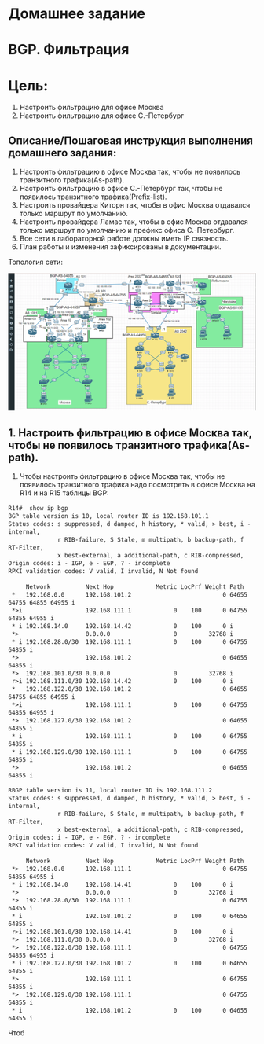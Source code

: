 # Домашнее задание
# BGP. Фильтрация

# Цель:
1. Настроить фильтрацию для офисе Москва
2. Настроить фильтрацию для офисе С.-Петербург


## Описание/Пошаговая инструкция выполнения домашнего задания:

1. Настроить фильтрацию в офисе Москва так, чтобы не появилось транзитного трафика(As-path).
2. Настроить фильтрацию в офисе С.-Петербург так, чтобы не появилось транзитного трафика(Prefix-list).
3. Настроить провайдера Киторн так, чтобы в офис Москва отдавался только маршрут по умолчанию.
4. Настроить провайдера Ламас так, чтобы в офис Москва отдавался только маршрут по умолчанию и префикс офиса С.-Петербург.
5. Все сети в лабораторной работе должны иметь IP связность.
6. План работы и изменения зафиксированы в документации.


Топология сети:

![](base_scheme.png)


## 1. Настроить фильтрацию в офисе Москва так, чтобы не появилось транзитного трафика(As-path).

1. Чтобы настроить фильтрацию в офисе Москва так, чтобы не появилось транзитного трафика надо посмотреть в офисе Москва на R14 и на R15 таблицы BGP:
```
R14#  show ip bgp    
BGP table version is 10, local router ID is 192.168.101.1
Status codes: s suppressed, d damped, h history, * valid, > best, i - internal, 
              r RIB-failure, S Stale, m multipath, b backup-path, f RT-Filter, 
              x best-external, a additional-path, c RIB-compressed, 
Origin codes: i - IGP, e - EGP, ? - incomplete
RPKI validation codes: V valid, I invalid, N Not found

     Network          Next Hop            Metric LocPrf Weight Path
 *   192.168.0.0      192.168.101.2                          0 64655 64755 64855 64955 i
 *>i                  192.168.111.1            0    100      0 64755 64855 64955 i
 * i 192.168.14.0     192.168.14.42            0    100      0 i
 *>                   0.0.0.0                  0         32768 i
 * i 192.168.28.0/30  192.168.111.1            0    100      0 64755 64855 i
 *>                   192.168.101.2                          0 64655 64855 i
 *>  192.168.101.0/30 0.0.0.0                  0         32768 i
 r>i 192.168.111.0/30 192.168.14.42            0    100      0 i
 *   192.168.122.0/30 192.168.101.2                          0 64655 64755 64855 64955 i
 *>i                  192.168.111.1            0    100      0 64755 64855 64955 i
 *>  192.168.127.0/30 192.168.101.2                          0 64655 64855 i
 * i                  192.168.111.1            0    100      0 64755 64855 i
 * i 192.168.129.0/30 192.168.111.1            0    100      0 64755 64855 i
 *>                   192.168.101.2                          0 64655 64855 i
```

```
RBGP table version is 11, local router ID is 192.168.111.2
Status codes: s suppressed, d damped, h history, * valid, > best, i - internal, 
              r RIB-failure, S Stale, m multipath, b backup-path, f RT-Filter, 
              x best-external, a additional-path, c RIB-compressed, 
Origin codes: i - IGP, e - EGP, ? - incomplete
RPKI validation codes: V valid, I invalid, N Not found

     Network          Next Hop            Metric LocPrf Weight Path
 *>  192.168.0.0      192.168.111.1                          0 64755 64855 64955 i
 * i 192.168.14.0     192.168.14.41            0    100      0 i
 *>                   0.0.0.0                  0         32768 i
 *>  192.168.28.0/30  192.168.111.1                          0 64755 64855 i
 * i                  192.168.101.2            0    100      0 64655 64855 i
 r>i 192.168.101.0/30 192.168.14.41            0    100      0 i
 *>  192.168.111.0/30 0.0.0.0                  0         32768 i
 *>  192.168.122.0/30 192.168.111.1                          0 64755 64855 64955 i
 * i 192.168.127.0/30 192.168.101.2            0    100      0 64655 64855 i
 *>                   192.168.111.1                          0 64755 64855 i
 *>  192.168.129.0/30 192.168.111.1                          0 64755 64855 i
 * i                  192.168.101.2            0    100      0 64655 64855 i
```


Чтоб